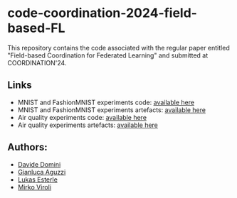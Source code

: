 # code-coordination-2024-field-based-FL

This repository contains the code associated with the regular paper entitled "Field-based Coordination for Federated Learning" and submitted at COORDINATION'24.

## Links
- MNIST and FashionMNIST experiments code: [available here](https://github.com/davidedomini/ac-based-federated-learning)
- MNIST and FashionMNIST experiments artefacts: [available here](https://github.com/davidedomini/coordination-2024-artefact-mnist)
- Air quality experiments code: [available here](https://github.com/davidedomini/Experiment-2024-coordination-FL-with-zones)
- Air quality experiments artefacts: [available here](https://github.com/davidedomini/coordination-2024-artefact-pm10)

## Authors:
- [Davide Domini](mailto:davide.domini@unibo.it)
- [Gianluca Aguzzi](mailto:gianluca.aguzzi@unibo.it)
- [Lukas Esterle](mailto:lukas.esterle@ece.au.dk)
- [Mirko Viroli](mailto:mirko.viroli@unibo.it)
